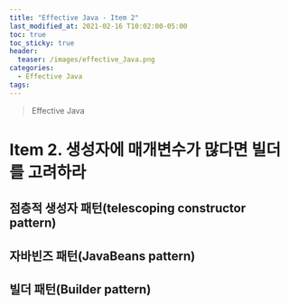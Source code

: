 ```yaml
---
title: "Effective Java - Item 2"
last_modified_at: 2021-02-16 T10:02:00-05:00
toc: true
toc_sticky: true
header:
  teaser: /images/effective_Java.png
categories: 
  - Effective Java
tags:
---
```


> Effective Java

Item 2. 생성자에 매개변수가 많다면 빌더를 고려하라
=============
 
## 점층적 생성자 패턴(telescoping constructor pattern)

## 자바빈즈 패턴(JavaBeans pattern)

## 빌더 패턴(Builder pattern)
